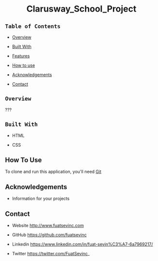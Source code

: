 # 
<!-- Please update value in the {}  --> 

  

<h1 align="center">Clarusway_School_Project</h1> 

  

  

  

<!-- TABLE OF CONTENTS --> 

 ## `Table of Contents` 

  

- [Overview](#overview) 

- [Built With](#built-with) 

- [Features](#features) 

- [How to use](#how-to-use) 

- [Acknowledgements](#acknowledgements) 

- [Contact](#contact) 

  

<!-- OVERVIEW --> 

 ## `Overview` 
???
 ## `Built With` 

 

<!-- This section should list any major frameworks that you built your project using. Here are a few examples.--> 

  

- HTML 

- CSS 

## How To Use 

  

<!-- This is an example, please update according to your application --> 

  

To clone and run this application, you'll need [Git](https://git-scm.com)  



## Acknowledgements 

- Information for your projects 

  

## Contact 

  

- Website http://www.fuatsevinc.com 

- GitHub https://github.com/fuatsevinc 

- Linkedin https://www.linkedin.com/in/fuat-sevin%C3%A7-6a7969217/ 

- Twitter https://twitter.com/FuatSevinc_ 

 
